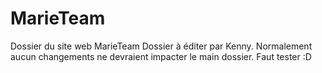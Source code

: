 # MarieTeam
Dossier du site web MarieTeam
Dossier à éditer par Kenny.
Normalement aucun changements ne devraient impacter le main dossier.
Faut tester :D 
